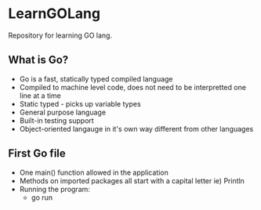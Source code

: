 # LearnGOLang
Repository for learning GO lang.

## What is Go?
- Go is a fast, statically typed compiled language
- Compiled to machine level code, does not need to be interpretted one line at a time
- Static typed - picks up variable types
- General purpose language
- Built-in testing support
- Object-oriented langauge in it's own way different from other languages

## First Go file
- One main() function allowed in the application
- Methods on imported packages all start with a capital letter ie) Println
- Running the program: 
  - go run <filename>